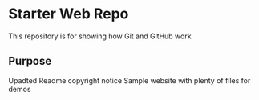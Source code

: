 # Starter Web Repo

This repository is for showing how Git and GitHub work

## Purpose
Upadted Readme
copyright notice
Sample website with plenty of files for demos
